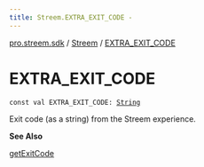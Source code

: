 ```yaml
---
title: Streem.EXTRA_EXIT_CODE - 
---
```


[pro.streem.sdk](../index.html) / [Streem](index.html) / [EXTRA_EXIT_CODE](./-e-x-t-r-a_-e-x-i-t_-c-o-d-e.html)

# EXTRA_EXIT_CODE

`const val EXTRA_EXIT_CODE: `[`String`](https://kotlinlang.org/api/latest/jvm/stdlib/kotlin/-string/index.html)

Exit code (as a string) from the Streem experience.

**See Also**

[getExitCode](get-exit-code.html)

